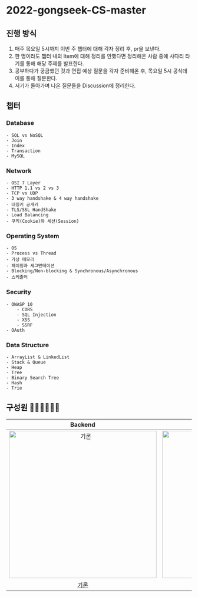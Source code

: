 # 2022-gongseek-CS-master

## 진행 방식
1. 매주 목요일 5시까지 이번 주 챕터에 대해 각자 정리 후, pr을 보낸다.
2. 한 명이라도 챕터 내의 Item에 대해 정리를 안했다면 정리해온 사람 중에 사다리 타기를 통해 해당 주제를 발표한다.
3. 공부하다가 궁금했던 것과 면접 예상 질문을 각자 준비해온 후, 목요일 5시 공식데이를 통해 질문한다.
4. 서기가 돌아가며 나온 질문들을 Discussion에 정리한다.

## 챕터
### Database
    - SQL vs NoSQL
    - Join
    - Index
    - Transaction
    - MySQL
### Network
    - OSI 7 Layer
    - HTTP 1.1 vs 2 vs 3
    - TCP vs UDP
    - 3 way handshake & 4 way handshake
    - 대칭키 공개키
    - TLS/SSL HandShake
    - Load Balancing
    - 쿠키(Cookie)와 세션(Session)
### Operating System
    - OS
    - Process vs Thread
    - 가상 메모리
    - 페이징과 세그먼테이션
    - Blocking/Non-blocking & Synchronous/Asynchronous
    - 스케줄러
### Security
    - OWASP 10
        - CORS
        - SQL Injection
        - XSS
        - SSRF
    - OAuth
### Data Structure
    - ArrayList & LinkedList
    - Stack & Queue
    - Heap
    - Tree
    - Binary Search Tree
    - Hash
    - Trie

## 구성원 👨‍👩‍👦‍👦👩‍👦

|                                         Backend                                          |                                         Backend                                          |                                         Backend                                          |                                         Backend                                         
| :--------------------------------------------------------------------------------------: | :--------------------------------------------------------------------------------------: | :--------------------------------------------------------------------------------------: | :-------------------------------------------------------------------------------------: |
| <img src="https://avatars.githubusercontent.com/u/60054318?v=4" width=400px alt="기론"/> | <img src="https://avatars.githubusercontent.com/u/70756680?v=4" width=400px alt="레넌"/> | <img src="https://avatars.githubusercontent.com/u/46413629?v=4" width=400px alt="슬로"/> | <img src="https://avatars.githubusercontent.com/u/78091011?v=4" width=400px alt="주디"> | <img src="https://avatars.githubusercontent.com/u/60773373?v=4" width=400px alt="샐리"> | <img src="https://avatars.githubusercontent.com/u/85891751?v=4" width=400px alt="자스민"> |
|                       [기론](https://github.com/Gyuchool)                        |                            [레넌](https://github.com/brorae)                            |                            [슬로](https://github.com/hanull)                            |                          [주디](https://github.com/jurlring)                           |

